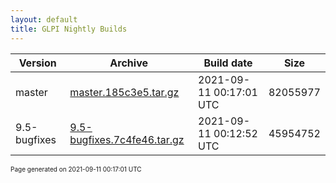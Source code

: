 ```yaml
---
layout: default
title: GLPI Nightly Builds
---
```


Version|Archive|Build date|Size
---|---|---|---
master|[master.185c3e5.tar.gz](master.185c3e5.tar.gz)|2021-09-11 00:17:01 UTC|82055977
9.5-bugfixes|[9.5-bugfixes.7c4fe46.tar.gz](9.5-bugfixes.7c4fe46.tar.gz)|2021-09-11 00:12:52 UTC|45954752

<font size="1">Page generated on 2021-09-11 00:17:01 UTC</font>
